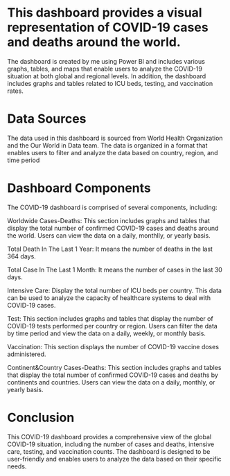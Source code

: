 # This dashboard provides a visual representation of COVID-19 cases and deaths around the world. 

The dashboard is created by me using Power BI and includes various graphs, tables, and maps that enable users to analyze the COVID-19 situation at both global and regional levels. In addition, the dashboard includes graphs and tables related to ICU beds, testing, and vaccination rates.

# Data Sources
The data used in this dashboard is sourced from World Health Organization and the Our World in Data team. The data is organized in a format that enables users to filter and analyze the data based on country, region, and time period

# Dashboard Components
The COVID-19 dashboard is comprised of several components, including:

Worldwide Cases-Deaths: This section includes graphs and tables that display the total number of confirmed COVID-19 cases and deaths around the world. Users can view the data on a daily, monthlly, or yearly basis.

Total Death In The Last 1 Year: It means the number of deaths in the last 364 days.

Total Case In The Last 1 Month: It means the number of cases in the last 30 days.

Intensive Care: Display the total number of ICU beds per country. This data can be used to analyze the capacity of healthcare systems to deal with COVID-19 cases.

Test: This section includes graphs and tables that display the number of COVID-19 tests performed per country or region. Users can filter the data by time period and view the data on a daily, weekly, or monthly basis.

Vaccination: This section displays the number of COVID-19 vaccine doses administered.

Continent&Country Cases-Deaths: This section includes graphs and tables that display the total number of confirmed COVID-19 cases and deaths by continents and countries. Users can view the data on a daily, monthly, or yearly basis. 


# Conclusion
This COVID-19 dashboard provides a comprehensive view of the global COVID-19 situation, including the number of cases and deaths, intensive care, testing, and vaccination counts. The dashboard is designed to be user-friendly and enables users to analyze the data based on their specific needs.
